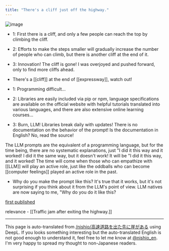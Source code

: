```yaml
---
title: "There's a cliff just off the highway."
---
```


![image](https://gyazo.com/5ad8f9a0b4025aa712acdbd658ed6cc0/thumb/1000)
- 1: First there is a cliff, and only a few people can reach the top by climbing the cliff.
- 2: Efforts to make the steps smaller will gradually increase the number of people who can climb, but there is another cliff at the end of it.
- 3: Innovation! The cliff is gone! I was overjoyed and pushed forward, only to find more cliffs ahead.

- There's a [[cliff]] at the end of [[expressway]], watch out!

- 1: Programming difficult...
- 2: Libraries are easily included via pip or npm, language specifications are available on the official website with helpful tutorials translated into various languages, and there are also extensive online learning courses...
- 3: Burn, LLM! Libraries break daily with updates! There is no documentation on the behavior of the prompt! Is the documentation in English? No, read the source!

The LLM prompts are the equivalent of a programming language, but for the time being, there are no systematic explanations, just "I did it this way and it worked! I did it the same way, but it doesn't work! It will be "I did it this way, and it worked! The time will come when those who can empathize with [[LLM]] will play an active role, just like the oddballs who can become [[computer feelings]] played an active role in the past.
- Why do you make the prompt like this? It's true that it works, but it's not surprising if you think about it from the LLM's point of view. LLM natives are now saying to me, "Why do you do it like this?

[first published](https://twitter.com/nishio/status/1633015316149338113?s=20)

relevance
    - [[Traffic jam after exiting the highway.]]

---
This page is auto-translated from [/nishio/高速道路を出た先に崖がある](https://scrapbox.io/nishio/高速道路を出た先に崖がある) using DeepL. If you looks something interesting but the auto-translated English is not good enough to understand it, feel free to let me know at [@nishio_en](https://twitter.com/nishio_en). I'm very happy to spread my thought to non-Japanese readers.